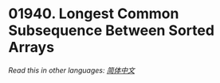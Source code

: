# 01940. Longest Common Subsequence Between Sorted Arrays

  _Read this in other languages:_
    [_简体中文_](README.zh-CN.md)


